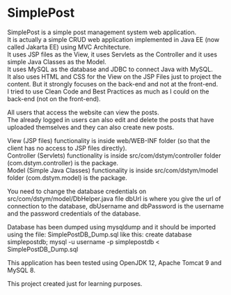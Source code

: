 # SimplePost

SimplePost is a simple post management system web application.<br />
It is actually a simple CRUD web application implemented in Java EE (now called Jakarta EE) using 
MVC Architecture.<br />
It uses JSP files as the View, it uses Servlets as the Controller and it uses simple Java Classes as the Model.<br />
It uses MySQL as the database and JDBC to connect Java with MySQL.<br />
It also uses HTML and CSS for the View on the JSP Files just to project the content. But it strongly focuses on 
the back-end and not at the front-end.<br />
I tried to use Clean Code and Best Practices as much as I could on the back-end (not on the front-end).<br />

All users that access the website can view the posts.<br />
The already logged in users can also edit and delete the posts that have uploaded themselves
and they can also create new posts.<br />

View (JSP files) functionality is inside web/WEB-INF folder (so that the client has no access to JSP 
files directly).<br />
Controller (Servlets) functionality is inside src/com/dstym/controller folder (com.dstym.controller) 
is the package.<br />
Model (Simple Java Classes) functionality is inside src/com/dstym/model folder (com.dstym.model) is the package.<br />

<!-- here show the image -->

You need to change the database credentials on src/com/dstym/model/DbHelper.java file
dbUrl is where you give the url of connection to the database, dbUsername and dbPassword is the 
username and the password credentials of the database.<br />

Database has been dumped using mysqldump and it should be imported using the file: SimplePostDB_Dump.sql
like this:
create database simplepostdb;
mysql -u username -p simplepostdb < SimplePostDB_Dump.sql

This application has been tested using OpenJDK 12, Apache Tomcat 9 and MySQL 8.<br />

This project created just for learning purposes.<br />
